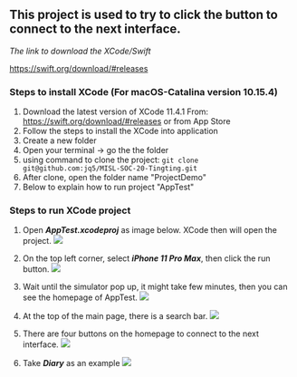 ## This project is used to try to click the button to connect to the next interface.

_The link to download the XCode/Swift_

https://swift.org/download/#releases

### Steps to install XCode (For macOS-Catalina version 10.15.4)

1. Download the latest version of XCode 11.4.1
   From: https://swift.org/download/#releases
   or from App Store
2. Follow the steps to install the XCode into application
3. Create a new folder
4. Open your terminal -> go the the folder
5. using command to clone the project: ```git clone git@github.com:jq5/MISL-SOC-20-Tingting.git```
6. After clone, open the folder name "ProjectDemo"
7. Below to explain how to run project "AppTest"

### Steps to run XCode project

1. Open ***AppTest.xcodeproj*** as image below. XCode then will open the project.
![](.../Screenshot/AppTest/FolderAppTest.png)

2.  On the top left corner, select ***iPhone 11 Pro Max***, then click the run button.
![](.../Screenshot/AppTest/RunAppTest.png)

3. Wait until the simulator pop up, it might take few minutes, then you can see the homepage of AppTest.
![](.../Screenshot/AppTest/Simulator_AppTest.png)

4. At the top of the main page, there is a search bar.
![](.../Screenshot/AppTest/Search_AppTest.png)

5. There are four buttons on the homepage to connect to the next interface.
![](.../Screenshot/AppTest/Click_AppTest.png)

6. Take ***Diary*** as an example
![](.../Screenshot/AppTest/Diary_AppTest.png)
